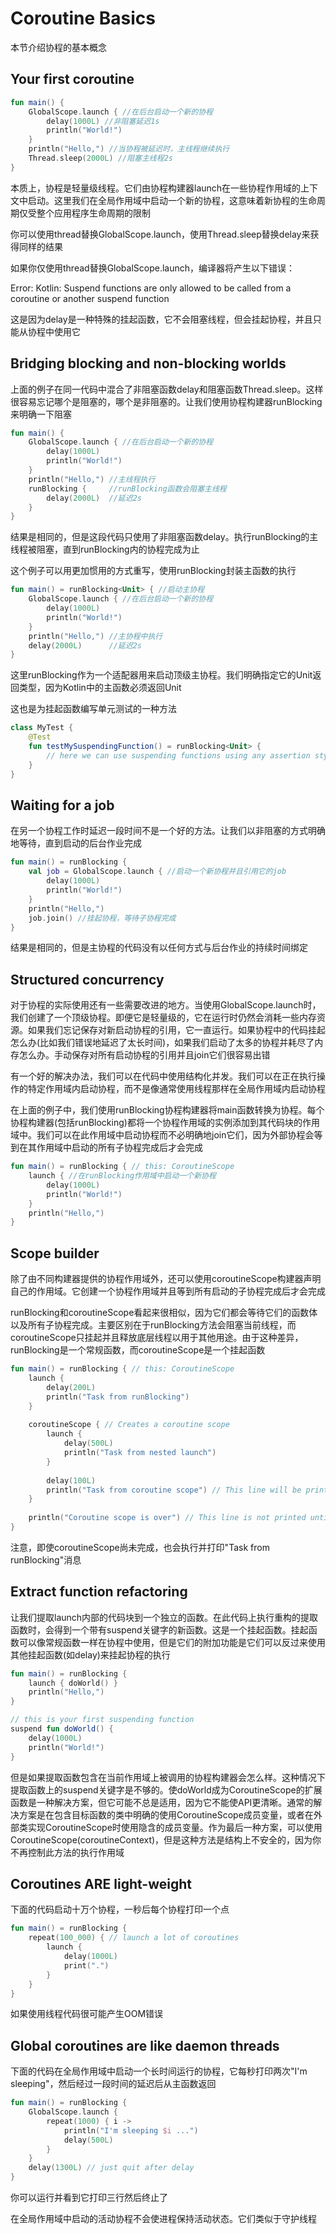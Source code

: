 # Coroutine Basics
本节介绍协程的基本概念

## Your first coroutine

```kotlin
fun main() {
    GlobalScope.launch { //在后台启动一个新的协程
        delay(1000L) //非阻塞延迟1s
        println("World!")
    }
    println("Hello,") //当协程被延迟时，主线程继续执行
    Thread.sleep(2000L) //阻塞主线程2s
}
```

本质上，协程是轻量级线程。它们由协程构建器launch在一些协程作用域的上下文中启动。这里我们在全局作用域中启动一个新的协程，这意味着新协程的生命周期仅受整个应用程序生命周期的限制

你可以使用thread替换GlobalScope.launch，使用Thread.sleep替换delay来获得同样的结果

如果你仅使用thread替换GlobalScope.launch，编译器将产生以下错误：

Error: Kotlin: Suspend functions are only allowed to be called from a coroutine or another suspend function

这是因为delay是一种特殊的挂起函数，它不会阻塞线程，但会挂起协程，并且只能从协程中使用它

## Bridging blocking and non-blocking worlds
上面的例子在同一代码中混合了非阻塞函数delay和阻塞函数Thread.sleep。这样很容易忘记哪个是阻塞的，哪个是非阻塞的。让我们使用协程构建器runBlocking来明确一下阻塞

```kotlin
fun main() { 
    GlobalScope.launch { //在后台启动一个新的协程
        delay(1000L)
        println("World!")
    }
    println("Hello,") //主线程执行
    runBlocking {     //runBlocking函数会阻塞主线程
        delay(2000L)  //延迟2s
    } 
}
```

结果是相同的，但是这段代码只使用了非阻塞函数delay。执行runBlocking的主线程被阻塞，直到runBlocking内的协程完成为止

这个例子可以用更加惯用的方式重写，使用runBlocking封装主函数的执行

```kotlin
fun main() = runBlocking<Unit> { //启动主协程
    GlobalScope.launch { //在后台启动一个新的协程
        delay(1000L)
        println("World!")
    }
    println("Hello,") //主协程中执行
    delay(2000L)      //延迟2s
}
```

这里runBlocking作为一个适配器用来启动顶级主协程。我们明确指定它的Unit返回类型，因为Kotlin中的主函数必须返回Unit

这也是为挂起函数编写单元测试的一种方法

```kotlin
class MyTest {
    @Test
    fun testMySuspendingFunction() = runBlocking<Unit> {
        // here we can use suspending functions using any assertion style that we like
    }
}
```

## Waiting for a job
在另一个协程工作时延迟一段时间不是一个好的方法。让我们以非阻塞的方式明确地等待，直到启动的后台作业完成

```kotlin
fun main() = runBlocking {
    val job = GlobalScope.launch { //启动一个新协程并且引用它的job
        delay(1000L)
        println("World!")
    }
    println("Hello,")
    job.join() //挂起协程，等待子协程完成
}
```

结果是相同的，但是主协程的代码没有以任何方式与后台作业的持续时间绑定

## Structured concurrency
对于协程的实际使用还有一些需要改进的地方。当使用GlobalScope.launch时，我们创建了一个顶级协程。即便它是轻量级的，它在运行时仍然会消耗一些内存资源。如果我们忘记保存对新启动协程的引用，它一直运行。如果协程中的代码挂起怎么办(比如我们错误地延迟了太长时间)，如果我们启动了太多的协程并耗尽了内存怎么办。手动保存对所有启动协程的引用并且join它们很容易出错

有一个好的解决办法，我们可以在代码中使用结构化并发。我们可以在正在执行操作的特定作用域内启动协程，而不是像通常使用线程那样在全局作用域内启动协程

在上面的例子中，我们使用runBlocking协程构建器将main函数转换为协程。每个协程构建器(包括runBlocking)都将一个协程作用域的实例添加到其代码块的作用域中。我们可以在此作用域中启动协程而不必明确地join它们，因为外部协程会等到在其作用域中启动的所有子协程完成后才会完成

```kotlin
fun main() = runBlocking { // this: CoroutineScope
    launch { //在runBlocking作用域中启动一个新协程
        delay(1000L)
        println("World!")
    }
    println("Hello,")
}
```

## Scope builder
除了由不同构建器提供的协程作用域外，还可以使用coroutineScope构建器声明自己的作用域。它创建一个协程作用域并且等到所有启动的子协程完成后才会完成

runBlocking和coroutineScope看起来很相似，因为它们都会等待它们的函数体以及所有子协程完成。主要区别在于runBlocking方法会阻塞当前线程，而coroutineScope只挂起并且释放底层线程以用于其他用途。由于这种差异，runBlocking是一个常规函数，而coroutineScope是一个挂起函数

```kotlin
fun main() = runBlocking { // this: CoroutineScope
    launch { 
        delay(200L)
        println("Task from runBlocking")
    }
    
    coroutineScope { // Creates a coroutine scope
        launch {
            delay(500L) 
            println("Task from nested launch")
        }
    
        delay(100L)
        println("Task from coroutine scope") // This line will be printed before the nested launch
    }
    
    println("Coroutine scope is over") // This line is not printed until the nested launch completes
}
```

注意，即使coroutineScope尚未完成，也会执行并打印"Task from runBlocking"消息

## Extract function refactoring
让我们提取launch内部的代码块到一个独立的函数。在此代码上执行重构的提取函数时，会得到一个带有suspend关键字的新函数。这是一个挂起函数。挂起函数可以像常规函数一样在协程中使用，但是它们的附加功能是它们可以反过来使用其他挂起函数(如delay)来挂起协程的执行

```kotlin
fun main() = runBlocking {
    launch { doWorld() }
    println("Hello,")
}

// this is your first suspending function
suspend fun doWorld() {
    delay(1000L)
    println("World!")
}
```

但是如果提取函数包含在当前作用域上被调用的协程构建器会怎么样。这种情况下提取函数上的suspend关键字是不够的。使doWorld成为CoroutineScope的扩展函数是一种解决方案，但它可能不总是适用，因为它不能使API更清晰。通常的解决方案是在包含目标函数的类中明确的使用CoroutineScope成员变量，或者在外部类实现CoroutineScope时使用隐含的成员变量。作为最后一种方案，可以使用CoroutineScope(coroutineContext)，但是这种方法是结构上不安全的，因为你不再控制此方法的执行作用域

## Coroutines ARE light-weight
下面的代码启动十万个协程，一秒后每个协程打印一个点

```kotlin
fun main() = runBlocking {
    repeat(100_000) { // launch a lot of coroutines
        launch {
            delay(1000L)
            print(".")
        }
    }
}
```

如果使用线程代码很可能产生OOM错误

## Global coroutines are like daemon threads
下面的代码在全局作用域中启动一个长时间运行的协程，它每秒打印两次"I'm sleeping"，然后经过一段时间的延迟后从主函数返回

```kotlin
fun main() = runBlocking {
    GlobalScope.launch {
        repeat(1000) { i ->
            println("I'm sleeping $i ...")
            delay(500L)
        }
    }
    delay(1300L) // just quit after delay    
}
```

你可以运行并看到它打印三行然后终止了

在全局作用域中启动的活动协程不会使进程保持活动状态。它们类似于守护线程
